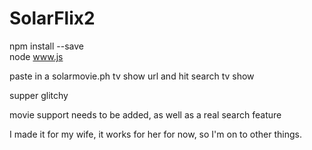 # SolarFlix2

npm install --save<br>
node www.js


paste in a solarmovie.ph tv show url and hit search tv show

supper glitchy

movie support needs to be added, as well as a real search feature 

I made it for my wife, it works for her for now, so I'm on to other things. 
